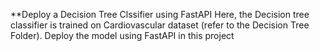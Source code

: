 **Deploy a Decision Tree Clssifier using FastAPI
Here, the Decision tree classifier is trained on Cardiovascular dataset (refer to the Decision Tree Folder). Deploy the model using FastAPI in this project
